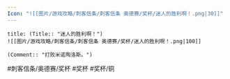 ```yaml
---
Icon: "![[图片/游戏攻略/刺客信条/刺客信条 奥德赛/奖杯/迷人的胜利啊！.png|30]]"
---
```

```ad-common-bronze-trophy
title: (Title:: "迷人的胜利啊！")
![[图片/游戏攻略/刺客信条/刺客信条 奥德赛/奖杯/迷人的胜利啊！.png|100]]

(Comment:: "打败米诺陶洛斯。")
```

#刺客信条/奥德赛/奖杯 #奖杯 #奖杯/铜
